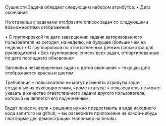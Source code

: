 

Сущности
Задача обладает следующим набором атрибутов:
• Дата окончания


На странице с задачами отобразите список задач со следующими возможностями отображения:

  • С группировкой по дате завершения: задачи авторизованного пользователя на сегодня, 
  на неделю, на будущее (больше чем на неделю)
  • С группировкой по ответственным (режим просмотра для руководителя)
  • Без группировок: список всех задач, отсортированных по дате последнего обновления


Заголовки незавершенных задач с датой окончания < текущая дата отображаются красным цветом.

Требования
• пользователи не могут изменять атрибуты задач, созданных их руководителями, кроме статуса;
• пользователь не может указать в качестве ответственного задачи другого пользователя, который не является его подчиненным;





Будет плюсом, если
• решение нужно предоставить в виде исходного кода залитого на github;
• вы развернете приложение на какой-нибудь платформе для демонстрации. Например на heroku.